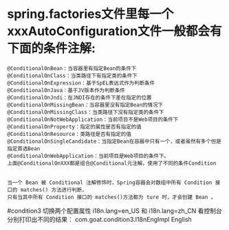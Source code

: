 # spring.factories文件里每一个xxxAutoConfiguration文件一般都会有下面的条件注解:

    @ConditionalOnBean：当容器里有指定Bean的条件下
    @ConditionalOnClass：当类路径下有指定类的条件下
    @ConditionalOnExpression：基于SpEL表达式作为判断条件
    @ConditionalOnJava：基于JV版本作为判断条件
    @ConditionalOnJndi：在JNDI存在的条件下差在指定的位置
    @ConditionalOnMissingBean：当容器里没有指定Bean的情况下
    @ConditionalOnMissingClass：当类路径下没有指定类的条件下
    @ConditionalOnNotWebApplication：当前项目不是Web项目的条件下
    @ConditionalOnProperty：指定的属性是否有指定的值
    @ConditionalOnResource：类路径是否有指定的值
    @ConditionalOnSingleCandidate：当指定Bean在容器中只有一个，或者虽然有多个但是指定首选Bean
    @ConditionalOnWebApplication：当前项目是Web项目的条件下。
    上面@ConditionalOnXXX都是组合@Conditional元注解，使用了不同的条件Condition
    
    
    当一个 Bean 被 Conditional 注解修饰时，Spring容器会对数组中所有 Condition 接口的 matches() 方法进行判断，
    只有当其中所有 Condition 接口的 matches()方法都为 ture 时，才会创建 Bean 。
    
#condition3
    切换两个配置属性  i18n.lang=en_US 和 i18n.lang=zh_CN
    看控制台 分别打印出不同的结果：
    com.goat.condition3.I18nEngImpl
    English